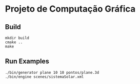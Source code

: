 # Projeto de Computação Gráfica


## Build

    mkdir build
    cmake ..
    make

## Run Examples

    ./bin/generator plane 10 10 pontos/plane.3d
    ./bin/engine scenes/sistemaSolar.xml
